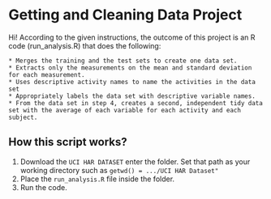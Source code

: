 # Getting and Cleaning Data Project

Hi! According to the given instructions, the outcome of this project is an R code (run_analysis.R) that does the following: 

	* Merges the training and the test sets to create one data set.  
	* Extracts only the measurements on the mean and standard deviation for each measurement.  
	* Uses descriptive activity names to name the activities in the data set  
	* Appropriately labels the data set with descriptive variable names.  
	* From the data set in step 4, creates a second, independent tidy data set with the average of each variable for each activity and each subject.

## How this script works? 

1. Download the `UCI HAR DATASET`  enter the folder. Set that path as your working directory such as `getwd() = .../UCI HAR Dataset"` 
2. Place the `run_analysis.R` file inside the folder.
3. Run the code.

 